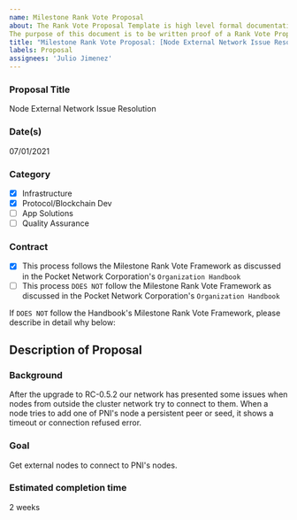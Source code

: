 ```yaml
---
name: Milestone Rank Vote Proposal
about: The Rank Vote Proposal Template is high level formal documentation of the Milestone Rank Vote Proposal PNI's Rank Vote Framework.
The purpose of this document is to be written proof of a Rank Vote Proposal made by a PNI member for the official audit trail.  
title: "Milestone Rank Vote Proposal: [Node External Network Issue Resolution]"
labels: Proposal
assignees: 'Julio Jimenez'
---
```


### Proposal Title 
Node External Network Issue Resolution
### Date(s)
07/01/2021
### Category
- [x] Infrastructure
- [x] Protocol/Blockchain Dev
- [ ] App Solutions
- [ ] Quality Assurance
### Contract
- [x] This process follows the Milestone Rank Vote Framework as discussed in the Pocket Network Corporation's `Organization Handbook`
- [ ] This process `DOES NOT` follow the Milestone Rank Vote Framework as discussed in the Pocket Network Corporation's `Organization Handbook`

If `DOES NOT` follow the Handbook's Milestone Rank Vote Framework, please describe in detail why below:

## Description of Proposal
### Background
After the upgrade to RC-0.5.2 our network has presented some issues when nodes from outside the cluster network try to connect to them. When a node tries to add one of PNI's node a persistent peer or seed, it shows a timeout or connection refused error.

### Goal
Get external nodes to connect to PNI's nodes.


### Estimated completion time
2 weeks

